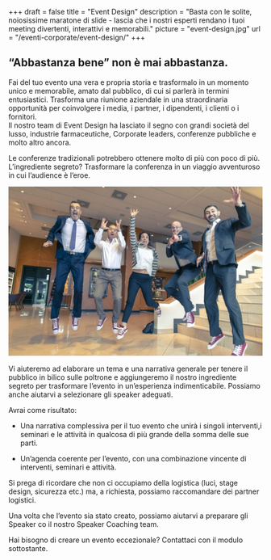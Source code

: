 +++
draft 		= false
title 		= "Event Design"
description	= "Basta con le solite, noiosissime maratone di slide - lascia che i nostri esperti rendano i tuoi meeting divertenti, interattivi e memorabili."
picture		= "event-design.jpg"
url	 		= "/eventi-corporate/event-design/"
+++

## “Abbastanza bene” non è mai abbastanza.

Fai del tuo evento una vera e propria storia e trasformalo in un momento unico e memorabile, amato dal pubblico, di cui si parlerà in termini entusiastici. Trasforma una riunione aziendale in una straordinaria opportunità per coinvolgere i media, i partner, i dipendenti, i clienti o i fornitori.  
Il nostro team di Event Design ha lasciato il segno con grandi società del lusso, industrie farmaceutiche, Corporate leaders, conferenze pubbliche e molto altro ancora. 

Le conferenze tradizionali potrebbero ottenere molto di più con poco di più. 
L’ingrediente segreto? Trasformare la conferenza in un viaggio avventuroso in cui l’audience è l’eroe. 

![event-design][pic1]

Vi aiuteremo ad elaborare un tema e una narrativa generale per tenere il pubblico in bilico sulle poltrone e aggiungeremo il nostro ingrediente segreto per trasformare l’evento in un’esperienza indimenticabile. Possiamo anche aiutarvi a selezionare gli speaker adeguati.  

Avrai come risultato:

* Una narrativa complessiva per il tuo evento che unirà i singoli interventi,i seminari e le attività in qualcosa di più grande della somma delle sue parti. 

* Un’agenda coerente per l’evento, con una combinazione vincente di interventi, seminari e attività. 

Si prega di ricordare che non ci occupiamo della logistica (luci, stage design, sicurezza etc.) ma, a richiesta, possiamo raccomandare dei partner logistici. 

Una volta che l’evento sia stato creato, possiamo aiutarvi a preparare gli Speaker co il nostro Speaker Coaching team. 

Hai bisogno di creare un evento eccezionale? Contattaci con il modulo sottostante. 

[pic1]: event-design-02.jpg